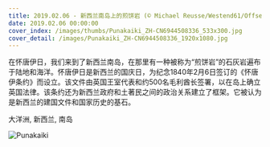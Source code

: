 ```yaml
---
title: 2019.02.06 - 新西兰南岛上的煎饼岩 (© Michael Reusse/Westend61/Offset)
date: 2019.02.06 00:00:00
cover_index: /images/thumbs/Punakaiki_ZH-CN6944508336_533x300.jpg
cover_detail: /images/Punakaiki_ZH-CN6944508336_1920x1080.jpg
---
```


在怀唐伊日，我们来到了新西兰南岛，在那里有一种被称为“煎饼岩”的石灰岩遍布于陆地和海洋。怀唐伊日是新西兰的国庆日，为纪念1840年2月6日签订的《怀唐伊条约》而设立。该文件由英国王室代表和约500名毛利酋长签署，以在岛上确立英国法律。该条约还为新西兰政府和土著民之间的政治关系建立了框架。它被认为是新西兰的建国文件和国家历史的基石。

大洋洲, 新西兰, 南岛

![Punakaiki](/images/Punakaiki_ZH-CN6944508336_1920x1080.jpg)
